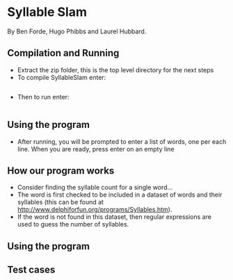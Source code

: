 # Syllable Slam
By Ben Forde, Hugo Phibbs and Laurel Hubbard.

## Compilation and Running
- Extract the zip folder, this is the top level directory for the next steps
- To compile SyllableSlam enter:
```shell

```
- Then to run enter:
```shell

```

## Using the program
- After running, you will be prompted to enter a list of words, one per each line. When you are ready, press enter on an empty line

## How our program works
- Consider finding the syllable count for a single word... 
- The word is first checked to be included in a dataset of words and their syllables (this can be found at http://www.delphiforfun.org/programs/Syllables.htm). 
- If the word is not found in this dataset, then regular expressions are used to guess the number of syllables.

## Using the program

## Test cases